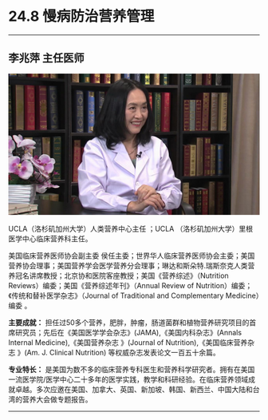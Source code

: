 # 24.8 慢病防治营养管理

---

## 李兆萍 主任医师

![1684477095958](image/c24_008/1684477095958.png)

UCLA（洛杉矶加州大学）人类营养中心主任 ；UCLA （洛杉矶加州大学）里根医学中心临床营养科主任。

美国临床营养医师协会副主委 侯任主委；世界华人临床营养医师协会主委；美国营养协会理事；美国营养学会医学营养分会理事；琳达和斯朵特.瑞斯奈克人类营养冠名讲席教授；北京协和医院客座教授；美国《营养综述》（Nutrition Reviews）编委；美国《营养综述年刊》（Annual Review of Nutrition）编委；《传统和替补医学杂志》（Journal of Traditional and Complementary Medicine）编委 。

**主要成就：** 担任过50多个营养，肥胖，肿瘤，肠道菌群和植物营养研究项目的首席研究员；先后在《美国医学学会杂志》(JAMA),《美国内科杂志》(Annals Internal Medicine),《美国营养杂志 》(Journal of Nutrition),《美国临床营养杂志 》(Am. J. Clinical Nutrition) 等权威杂志发表论文一百五十余篇。

**专业特长：** 是美国为数不多的临床营养专科医生和营养科学研究者。拥有在美国一流医学院/医学中心二十多年的医学实践，教学和科研经验。在临床营养领域成就卓越。多次应邀在美国、加拿大、英国、新加坡、韩国、新西兰、中国大陆和台湾的营养大会做专题报告。

---
